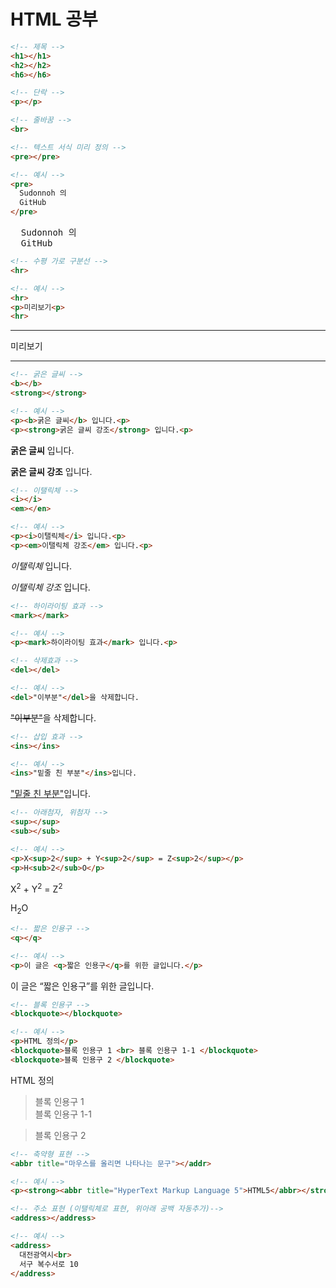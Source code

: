 
<h1>HTML 공부</h1>

```html
<!-- 제목 -->
<h1></h1>
<h2></h2>
<h6></h6>
```

```html
<!-- 단락 -->
<p></p>
```

```html
<!-- 줄바꿈 -->
<br>
```

```html
<!-- 텍스트 서식 미리 정의 -->
<pre></pre>

<!-- 예시 -->
<pre>
  Sudonnoh 의
  GitHub
</pre>
```

<pre>
  Sudonnoh 의
  GitHub
</pre>

```html
<!-- 수평 가로 구분선 -->
<hr>

<!-- 예시 -->
<hr>
<p>미리보기<p>
<hr>
```
<hr>
<p>미리보기<p>
<hr>

```html
<!-- 굵은 글씨 -->
<b></b>
<strong></strong>

<!-- 예시 -->
<p><b>굵은 글씨</b> 입니다.<p>
<p><strong>굵은 글씨 강조</strong> 입니다.<p>
```
<p><b>굵은 글씨</b> 입니다.<p>
<p><strong>굵은 글씨 강조</strong> 입니다.<p>
  
```html
<!-- 이탤릭체 -->
<i></i>
<em></en>

<!-- 예시 -->
<p><i>이탤릭체</i> 입니다.<p>
<p><em>이탤릭체 강조</em> 입니다.<p>
```
<p><i>이탤릭체</i> 입니다.<p>
<p><em>이탤릭체 강조</em> 입니다.<p>

```html
<!-- 하이라이팅 효과 -->
<mark></mark>

<!-- 예시 -->
<p><mark>하이라이팅 효과</mark> 입니다.<p>
```

```html
<!-- 삭제효과 -->
<del></del>

<!-- 예시 -->
<del>"이부분"</del>을 삭제합니다.
```
<p><del>"이부분"</del>을 삭제합니다.</p>

```html
<!-- 삽입 효과 -->
<ins></ins>

<!-- 예시 -->
<ins>"밑줄 친 부분"</ins>입니다.
```
<p><ins>"밑줄 친 부분"</ins>입니다.</p>

```html
<!-- 아래첨자, 위첨자 -->
<sup></sup>
<sub></sub>

<!-- 예시 -->
<p>X<sup>2</sup> + Y<sup>2</sup> = Z<sup>2</sup></p>
<p>H<sub>2</sub>O</p>
```
<p>X<sup>2</sup> + Y<sup>2</sup> = Z<sup>2</sup></p>
<p>H<sub>2</sub>O</p>

```html
<!-- 짧은 인용구 -->
<q></q>

<!-- 예시 -->
<p>이 글은 <q>짧은 인용구</q>를 위한 글입니다.</p>
```
<p>이 글은 <q>짧은 인용구</q>를 위한 글입니다.</p>


```html
<!-- 블록 인용구 -->
<blockquote></blockquote>

<!-- 예시 -->
<p>HTML 정의</p>
<blockquote>블록 인용구 1 <br> 블록 인용구 1-1 </blockquote>
<blockquote>블록 인용구 2 </blockquote>
```

<p>HTML 정의</p>
<blockquote>블록 인용구 1 <br> 블록 인용구 1-1 </blockquote>
<blockquote>블록 인용구 2 </blockquote>


```html
<!-- 축약형 표현 -->
<abbr title="마우스를 올리면 나타나는 문구"></addr>

<!-- 예시 -->
<p><strong><abbr title="HyperText Markup Language 5">HTML5</abbr></strong> 정의</p>
```

```html
<!-- 주소 표현 (이탤릭체로 표현, 위아래 공백 자동추가)-->
<address></address>

<!-- 예시 -->
<address>
  대전광역시<br>
  서구 복수서로 10
</address>
```

